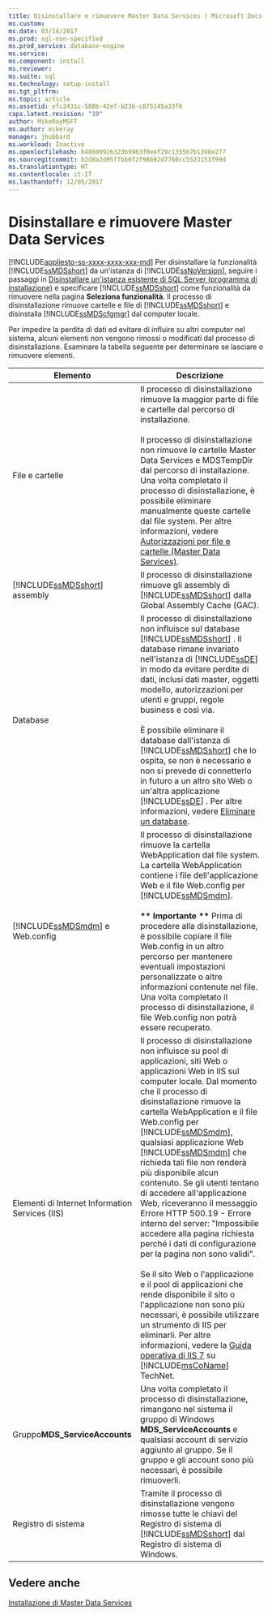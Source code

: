 ```yaml
---
title: Disinstallare e rimuovere Master Data Services | Microsoft Docs
ms.custom: 
ms.date: 03/14/2017
ms.prod: sql-non-specified
ms.prod_service: database-engine
ms.service: 
ms.component: install
ms.reviewer: 
ms.suite: sql
ms.technology: setup-install
ms.tgt_pltfrm: 
ms.topic: article
ms.assetid: efc2431c-588b-42e7-b23b-c875145a33f6
caps.latest.revision: "10"
author: MikeRayMSFT
ms.author: mikeray
manager: jhubbard
ms.workload: Inactive
ms.openlocfilehash: b48600926323b9963f0eef29c1355b7b1398e277
ms.sourcegitcommit: b2d8a2d95ffbb6f2f98692d7760cc5523151f99d
ms.translationtype: HT
ms.contentlocale: it-IT
ms.lasthandoff: 12/05/2017
---
```

# <a name="uninstall-and-remove-master-data-services"></a>Disinstallare e rimuovere Master Data Services
[!INCLUDE[appliesto-ss-xxxx-xxxx-xxx-md](../../includes/appliesto-ss-xxxx-xxxx-xxx-md.md)] Per disinstallare la funzionalità [!INCLUDE[ssMDSshort](../../includes/ssmdsshort-md.md)] da un'istanza di [!INCLUDE[ssNoVersion](../../includes/ssnoversion-md.md)], seguire i passaggi in [Disinstallare un'istanza esistente di SQL Server &#40;programma di installazione&#41;](../../sql-server/install/uninstall-an-existing-instance-of-sql-server-setup.md) e specificare [!INCLUDE[ssMDSshort](../../includes/ssmdsshort-md.md)] come funzionalità da rimuovere nella pagina **Seleziona funzionalità**. Il processo di disinstallazione rimuove cartelle e file di [!INCLUDE[ssMDSshort](../../includes/ssmdsshort-md.md)] e disinstalla [!INCLUDE[ssMDScfgmgr](../../includes/ssmdscfgmgr-md.md)] dal computer locale.  
  
 Per impedire la perdita di dati ed evitare di influire su altri computer nel sistema, alcuni elementi non vengono rimossi o modificati dal processo di disinstallazione. Esaminare la tabella seguente per determinare se lasciare o rimuovere elementi.  
  
|Elemento|Descrizione|  
|----------|-----------------|  
|File e cartelle|Il processo di disinstallazione rimuove la maggior parte di file e cartelle dal percorso di installazione.<br /><br /> Il processo di disinstallazione non rimuove le cartelle Master Data Services e MDSTempDir dal percorso di installazione. Una volta completato il processo di disinstallazione, è possibile eliminare manualmente queste cartelle dal file system. Per altre informazioni, vedere [Autorizzazioni per file e cartelle &#40;Master Data Services&#41;](../../master-data-services/folder-and-file-permissions-master-data-services.md).|  
|[!INCLUDE[ssMDSshort](../../includes/ssmdsshort-md.md)] assembly|Il processo di disinstallazione rimuove gli assembly di [!INCLUDE[ssMDSshort](../../includes/ssmdsshort-md.md)] dalla Global Assembly Cache (GAC).|  
|Database|Il processo di disinstallazione non influisce sul database [!INCLUDE[ssMDSshort](../../includes/ssmdsshort-md.md)] . Il database rimane invariato nell'istanza di [!INCLUDE[ssDE](../../includes/ssde-md.md)] in modo da evitare perdite di dati, inclusi dati master, oggetti modello, autorizzazioni per utenti e gruppi, regole business e così via.<br /><br /> È possibile eliminare il database dall'istanza di [!INCLUDE[ssMDSshort](../../includes/ssmdsshort-md.md)] che lo ospita, se non è necessario e non si prevede di connetterlo in futuro a un altro sito Web o un'altra applicazione [!INCLUDE[ssDE](../../includes/ssde-md.md)] . Per altre informazioni, vedere [Eliminare un database](../../relational-databases/databases/delete-a-database.md).|  
|[!INCLUDE[ssMDSmdm](../../includes/ssmdsmdm-md.md)] e Web.config|Il processo di disinstallazione rimuove la cartella WebApplication dal file system. La cartella WebApplication contiene i file dell'applicazione Web e il file Web.config per [!INCLUDE[ssMDSmdm](../../includes/ssmdsmdm-md.md)].<br /><br /> **\*\* Importante \*\*** Prima di procedere alla disinstallazione, è possibile copiare il file Web.config in un altro percorso per mantenere eventuali impostazioni personalizzate o altre informazioni contenute nel file. Una volta completato il processo di disinstallazione, il file Web.config non potrà essere recuperato.|  
|Elementi di Internet Information Services (IIS)|Il processo di disinstallazione non influisce su pool di applicazioni, siti Web o applicazioni Web in IIS sul computer locale. Dal momento che il processo di disinstallazione rimuove la cartella WebApplication e il file Web.config per [!INCLUDE[ssMDSmdm](../../includes/ssmdsmdm-md.md)], qualsiasi applicazione Web [!INCLUDE[ssMDSmdm](../../includes/ssmdsmdm-md.md)] che richieda tali file non renderà più disponibile alcun contenuto. Se gli utenti tentano di accedere all'applicazione Web, riceveranno il messaggio Errore HTTP 500.19 - Errore interno del server: "Impossibile accedere alla pagina richiesta perché i dati di configurazione per la pagina non sono validi".<br /><br /> Se il sito Web o l'applicazione e il pool di applicazioni che rende disponibile il sito o l'applicazione non sono più necessari, è possibile utilizzare un strumento di IIS per eliminarli. Per altre informazioni, vedere la [Guida operativa di IIS 7](http://go.microsoft.com/fwlink/?LinkId=184885) su [!INCLUDE[msCoName](../../includes/msconame-md.md)] TechNet.|  
|Gruppo**MDS_ServiceAccounts** |Una volta completato il processo di disinstallazione, rimangono nel sistema il gruppo di Windows **MDS_ServiceAccounts** e qualsiasi account di servizio aggiunto al gruppo. Se il gruppo e gli account sono più necessari, è possibile rimuoverli.|  
|Registro di sistema|Tramite il processo di disinstallazione vengono rimosse tutte le chiavi del Registro di sistema di [!INCLUDE[ssMDSshort](../../includes/ssmdsshort-md.md)] dal Registro di sistema di Windows.|  
  
## <a name="see-also"></a>Vedere anche  
 [Installazione di Master Data Services](../../master-data-services/install-windows/install-master-data-services.md)  
  
  
